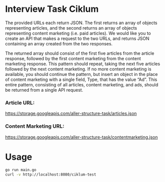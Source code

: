 # Interview Task Ciklum

The provided URLs each return JSON. The first returns an array of objects representing articles, and the second returns an array of objects representing content marketing (i.e. paid articles). We would like you to create an API that makes a request to the two URLs, and returns JSON containing an array created from the two responses.

The returned array should consist of the first five articles from the article response, followed by the first content marketing from the content marketing response. This pattern should repeat, taking the next five articles followed by the next content marketing. If no more content marketing is available, you should continue the pattern, but insert an object in the place of content marketing with a single field, Type, that has the value “Ad”. This entire pattern, consisting of all articles, content marketing, and ads, should be returned from a single API request.

### Article URL:​ ​

https://storage.googleapis.com/aller-structure-task/articles.json

### Content Marketing URL:

https://storage.googleapis.com/aller-structure-task/contentmarketing.json

# Usage

``` bash
go run main.go
curl -v http://localhost:8080/ciklum-test
```
